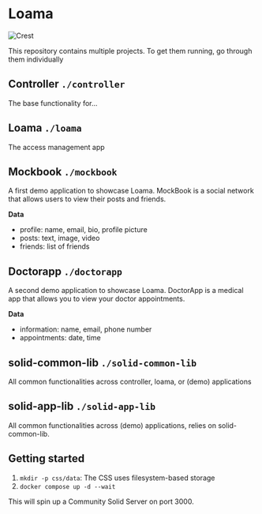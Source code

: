 # Loama

![Crest](https://github.com/user-attachments/assets/b083b4d0-f655-4385-9a6e-08c632b860b7)

This repository contains multiple projects. To get them running, go through them individually

## Controller `./controller`

The base functionality for...

## Loama `./loama`

The access management app

## Mockbook `./mockbook`

A first demo application to showcase Loama.
MockBook is a social network that allows users to view their posts and friends.

**Data**

- profile: name, email, bio, profile picture
- posts: text, image, video
- friends: list of friends

## Doctorapp `./doctorapp`

A second demo application to showcase Loama.
DoctorApp is a medical app that allows you to view your doctor appointments.

**Data**

- information: name, email, phone number
- appointments: date, time

## solid-common-lib `./solid-common-lib`

All common functionalities across controller, loama, or (demo) applications

## solid-app-lib `./solid-app-lib`

All common functionalities across (demo) applications,
relies on solid-common-lib.

## Getting started

1. `mkdir -p css/data`: The CSS uses filesystem-based storage
2. `docker compose up -d --wait`

This will spin up a Community Solid Server on port 3000.
